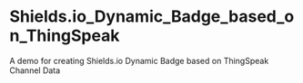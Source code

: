 # Shields.io_Dynamic_Badge_based_on_ThingSpeak
A demo for creating Shields.io Dynamic Badge based on ThingSpeak Channel Data
